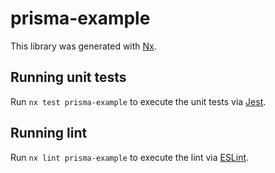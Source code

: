 # prisma-example

This library was generated with [Nx](https://nx.dev).

## Running unit tests

Run `nx test prisma-example` to execute the unit tests via [Jest](https://jestjs.io).

## Running lint

Run `nx lint prisma-example` to execute the lint via [ESLint](https://eslint.org/).
